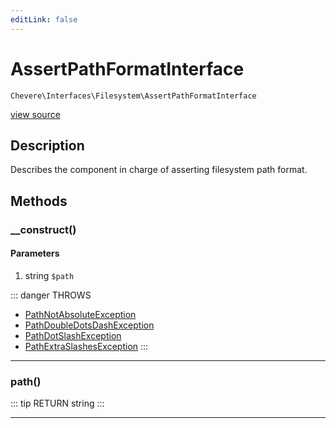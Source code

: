 ```yaml
---
editLink: false
---
```


# AssertPathFormatInterface

`Chevere\Interfaces\Filesystem\AssertPathFormatInterface`

[view source](https://github.com/chevere/chevere/blob/master/interfaces/Filesystem/AssertPathFormatInterface.php)

## Description

Describes the component in charge of asserting filesystem path format.

## Methods

### __construct()

#### Parameters

1. string `$path`

::: danger THROWS
- [PathNotAbsoluteException](../../Exceptions/Filesystem/PathNotAbsoluteException.md)
- [PathDoubleDotsDashException](../../Exceptions/Filesystem/PathDoubleDotsDashException.md)
- [PathDotSlashException](../../Exceptions/Filesystem/PathDotSlashException.md)
- [PathExtraSlashesException](../../Exceptions/Filesystem/PathExtraSlashesException.md)
:::

---

### path()

::: tip RETURN
string
:::

---
